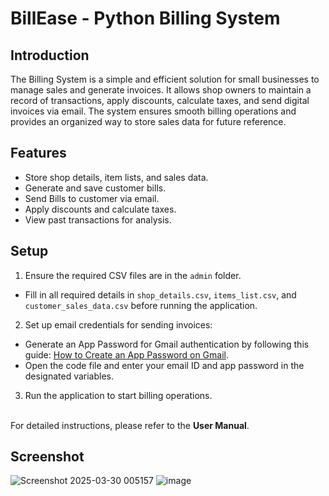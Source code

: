 # BillEase - Python Billing System

## Introduction
The Billing System is a simple and efficient solution for small businesses to manage sales and generate invoices. It allows shop owners to maintain a record of transactions, apply discounts, calculate taxes, and send digital invoices via email. The system ensures smooth billing operations and provides an organized way to store sales data for future reference.

## Features
- Store shop details, item lists, and sales data.
- Generate and save customer bills.
- Send Bills to customer via email.
- Apply discounts and calculate taxes.
- View past transactions for analysis.

## Setup
1. Ensure the required CSV files are in the `admin` folder.
 - Fill in all required details in `shop_details.csv`, `items_list.csv`, and `customer_sales_data.csv` before running the application.
2. Set up email credentials for sending invoices:
- Generate an App Password for Gmail authentication by following this guide: [How to Create an App Password on Gmail](https://bestsoftware.medium.com/how-to-create-an-app-password-on-gmail-e00eff3af4e0).
- Open the code file and enter your email ID and app password in the designated variables.
3. Run the application to start billing operations.

\
For detailed instructions, please refer to the **User Manual**.

## Screenshot
![Screenshot 2025-03-30 005157](https://github.com/user-attachments/assets/e566c59d-b5a0-4432-b8ad-e32f742e5d36)
![image](https://github.com/user-attachments/assets/4b4ec6a4-b71b-4f0d-a594-788118c464e5)

